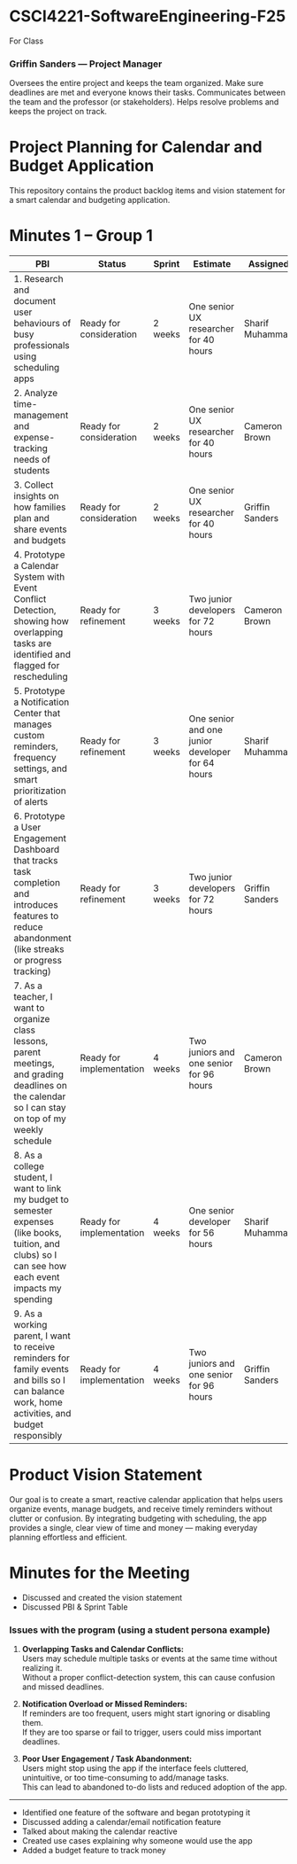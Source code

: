 # CSCI4221-SoftwareEngineering-F25
For Class
### Griffin Sanders — Project Manager
Oversees the entire project and keeps the team organized.
Make sure deadlines are met and everyone knows their tasks.
Communicates between the team and the professor (or stakeholders).
Helps resolve problems and keeps the project on track.
# Project Planning for Calendar and Budget Application

This repository contains the product backlog items and vision statement for a smart calendar and budgeting application.
# Minutes 1 – Group 1

| PBI | Status | Sprint | Estimate | Assigned | Reviewer |
| --- | --- | --- | --- | --- | --- |
| 1. Research and document user behaviours of busy professionals using scheduling apps | Ready for consideration | 2 weeks | One senior UX researcher for 40 hours | Sharif Muhammad | Cameron Brown |
| 2. Analyze time-management and expense-tracking needs of students | Ready for consideration | 2 weeks | One senior UX researcher for 40 hours | Cameron Brown | Griffin Sanders |
| 3. Collect insights on how families plan and share events and budgets | Ready for consideration | 2 weeks | One senior UX researcher for 40 hours | Griffin Sanders | Sharif Muhammad |
| 4. Prototype a Calendar System with Event Conflict Detection, showing how overlapping tasks are identified and flagged for rescheduling | Ready for refinement | 3 weeks | Two junior developers for 72 hours | Cameron Brown | Griffin Sanders |
| 5. Prototype a Notification Center that manages custom reminders, frequency settings, and smart prioritization of alerts | Ready for refinement | 3 weeks | One senior and one junior developer for 64 hours | Sharif Muhammad | Cameron Brown |
| 6. Prototype a User Engagement Dashboard that tracks task completion and introduces features to reduce abandonment (like streaks or progress tracking) | Ready for refinement | 3 weeks | Two junior developers for 72 hours | Griffin Sanders | Sharif Muhammad |
| 7. As a teacher, I want to organize class lessons, parent meetings, and grading deadlines on the calendar so I can stay on top of my weekly schedule | Ready for implementation | 4 weeks | Two juniors and one senior for 96 hours | Cameron Brown | QA lead |
| 8. As a college student, I want to link my budget to semester expenses (like books, tuition, and clubs) so I can see how each event impacts my spending | Ready for implementation | 4 weeks | One senior developer for 56 hours | Sharif Muhammad | UX lead |
| 9. As a working parent, I want to receive reminders for family events and bills so I can balance work, home activities, and budget responsibly | Ready for implementation | 4 weeks | Two juniors and one senior for 96 hours | Griffin Sanders | Product manager |
# Product Vision Statement 

Our goal is to create a smart, reactive calendar application that helps users organize events, manage budgets, and receive timely reminders without clutter or confusion. By integrating budgeting with scheduling, the app provides a single, clear view of time and money — making everyday planning effortless and efficient.
# Minutes for the Meeting

- Discussed and created the vision statement  
- Discussed PBI & Sprint Table  

### Issues with the program (using a student persona example)

1. **Overlapping Tasks and Calendar Conflicts:**  
   Users may schedule multiple tasks or events at the same time without realizing it.  
   Without a proper conflict-detection system, this can cause confusion and missed deadlines.

2. **Notification Overload or Missed Reminders:**  
   If reminders are too frequent, users might start ignoring or disabling them.  
   If they are too sparse or fail to trigger, users could miss important deadlines.

3. **Poor User Engagement / Task Abandonment:**  
   Users might stop using the app if the interface feels cluttered, unintuitive, or too time-consuming to add/manage tasks.  
   This can lead to abandoned to-do lists and reduced adoption of the app.

---

- Identified one feature of the software and began prototyping it  
- Discussed adding a calendar/email notification feature  
- Talked about making the calendar reactive  
- Created use cases explaining why someone would use the app  
- Added a budget feature to track money  


